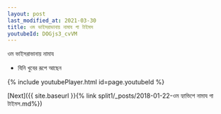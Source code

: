 ```yaml
---
layout: post
last_modified_at: 2021-03-30
title: ওম ভাইসরাভানায় নামায গা টাইমস
youtubeId: DOGjs3_cvVM
---
```

 
 
 ওম ভাইসরাভানায় নামায  
 
 -  যিনি খুবের রূপে আছেন 
 
  
 
  
 
 
 
 
 
 


{% include youtubePlayer.html id=page.youtubeId %}
 
[Next]({{ site.baseurl }}{% link  split1/_posts/2018-01-22-ওম হ্যাভিশে নামায গা টাইমস.md%})
 
